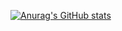 [![Anurag's GitHub stats](https://github-readme-stats.vercel.app/api?username=JVillator0&count_private=true&show_icons=true)](https://github.com/anuraghazra/github-readme-stats)
